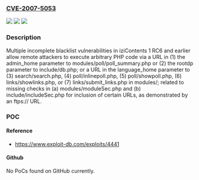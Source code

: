 ### [CVE-2007-5053](https://cve.mitre.org/cgi-bin/cvename.cgi?name=CVE-2007-5053)
![](https://img.shields.io/static/v1?label=Product&message=n%2Fa&color=blue)
![](https://img.shields.io/static/v1?label=Version&message=n%2Fa&color=blue)
![](https://img.shields.io/static/v1?label=Vulnerability&message=n%2Fa&color=brighgreen)

### Description

Multiple incomplete blacklist vulnerabilities in iziContents 1 RC6 and earlier allow remote attackers to execute arbitrary PHP code via a URL in (1) the admin_home parameter to modules/poll/poll_summary.php or (2) the rootdp parameter to include/db.php; or a URL in the language_home parameter to (3) search/search.php, (4) poll/inlinepoll.php, (5) poll/showpoll.php, (6) links/showlinks.php, or (7) links/submit_links.php in modules/; related to missing checks in (a) modules/moduleSec.php and (b) include/includeSec.php for inclusion of certain URLs, as demonstrated by an ftps:// URL.

### POC

#### Reference
- https://www.exploit-db.com/exploits/4441

#### Github
No PoCs found on GitHub currently.

